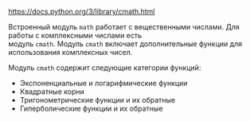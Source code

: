 https://docs.python.org/3/library/cmath.html

Встроенный модуль `math` работает с вещественными числами. Для работы с комплексными числами есть модуль `cmath`. Модуль `cmath` включает дополнительные функции для использования комплексных чисел.

Модуль `cmath` содержит следующие категории функций:

- Экспоненциальные и логарифмические функции  
- Квадратные корни    
- Тригонометрические функции и их обратные    
- Гиперболические функции и их обратные